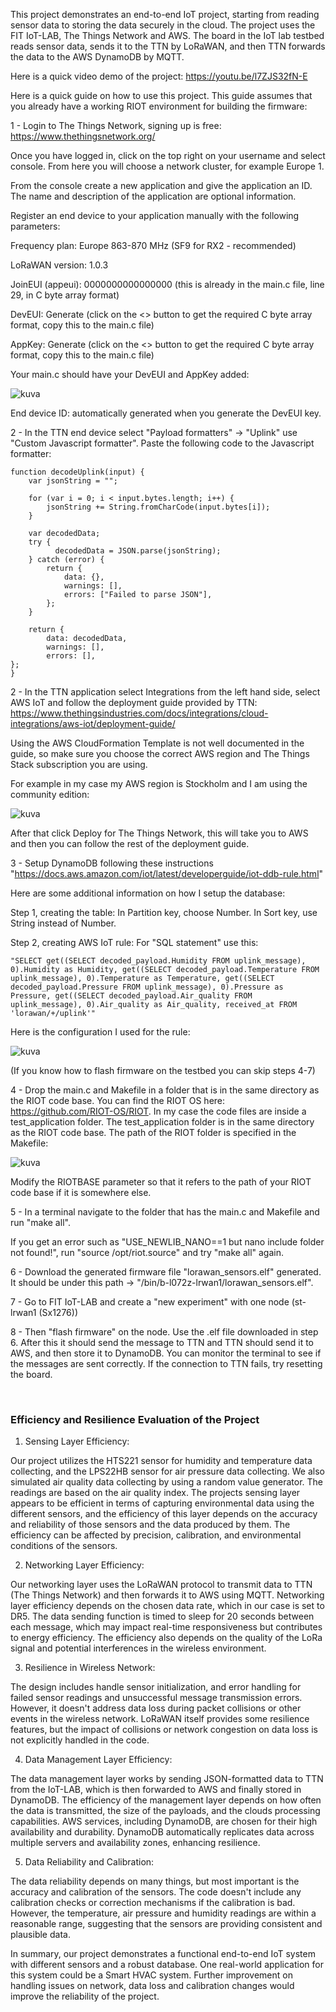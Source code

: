 This project demonstrates an end-to-end IoT project, starting from reading sensor data to storing the data securely in the cloud. The project uses the FIT IoT-LAB, The Things Network and AWS. The board in the IoT lab testbed reads sensor data, sends it to the TTN by LoRaWAN, and then TTN forwards the data to the AWS DynamoDB by MQTT.

Here is a quick video demo of the project: https://youtu.be/l7ZJS32fN-E

Here is a quick guide on how to use this project. This guide assumes that you already have a working RIOT environment for building the firmware:

1 - Login to The Things Network, signing up is free: https://www.thethingsnetwork.org/

Once you have logged in, click on the top right on your username and select console. From here you will choose a network cluster, for example Europe 1.

From the console create a new application and give the application an ID. The name and description of the application are optional information.

Register an end device to your application manually with the following parameters:

Frequency plan: Europe 863-870 MHz (SF9 for RX2 - recommended)

LoRaWAN version: 1.0.3

JoinEUI (appeui): 0000000000000000 (this is already in the main.c file, line 29, in C byte array format)

DevEUI: Generate (click on the <> button to get the required C byte array format, copy this to the main.c file)

AppKey: Generate (click on the <> button to get the required C byte array format, copy this to the main.c file)

Your main.c should have your DevEUI and AppKey added:

![kuva](https://github.com/LasseRapo/TTN-AWS-IoT-Project/assets/71126392/5f4a0bb2-fca9-4929-b6d4-df677dce048b)


End device ID: automatically generated when you generate the DevEUI key.

2 - In the TTN end device select "Payload formatters" -> "Uplink" use "Custom Javascript formatter". Paste the following code to the Javascript formatter:

	function decodeUplink(input) {
		var jsonString = "";

		for (var i = 0; i < input.bytes.length; i++) {
			jsonString += String.fromCharCode(input.bytes[i]);
		}

		var decodedData;
		try {
			  decodedData = JSON.parse(jsonString);
		} catch (error) {
			return {
				data: {},
				warnings: [],
				errors: ["Failed to parse JSON"],
			};
		}
		
		return {
			data: decodedData,
			warnings: [],
			errors: [],
	};
	}


2 - In the TTN application select Integrations from the left hand side, select AWS IoT and follow the deployment guide provided by TTN: https://www.thethingsindustries.com/docs/integrations/cloud-integrations/aws-iot/deployment-guide/

Using the AWS CloudFormation Template is not well documented in the guide, so make sure you choose the correct AWS region and The Things Stack subscription you are using.

For example in my case my AWS region is Stockholm and I am using the community edition:

![kuva](https://github.com/LasseRapo/TTN-AWS-IoT-Project/assets/71126392/6c71b5e6-18bb-4573-b76d-8e772760bc18)

After that click Deploy for The Things Network, this will take you to AWS and then you can follow the rest of the deployment guide.

3 - Setup DynamoDB following these instructions "https://docs.aws.amazon.com/iot/latest/developerguide/iot-ddb-rule.html"

Here are some additional information on how I setup the database:

Step 1, creating the table:
In Partition key, choose Number.
In Sort key, use String instead of Number.

Step 2, creating AWS IoT rule:
For "SQL statement" use this: 

	"SELECT get((SELECT decoded_payload.Humidity FROM uplink_message), 0).Humidity as Humidity, get((SELECT decoded_payload.Temperature FROM uplink_message), 0).Temperature as Temperature, get((SELECT decoded_payload.Pressure FROM uplink_message), 0).Pressure as Pressure, get((SELECT decoded_payload.Air_quality FROM uplink_message), 0).Air_quality as Air_quality, received_at FROM 'lorawan/+/uplink'"

Here is the configuration I used for the rule:

![kuva](https://github.com/LasseRapo/TTN-AWS-IoT-Project/assets/71126392/8888526f-19cc-430c-b366-cc6cec81e57b)

(If you know how to flash firmware on the testbed you can skip steps 4-7)

4 - Drop the main.c and Makefile in a folder that is in the same directory as the RIOT code base. You can find the RIOT OS here: https://github.com/RIOT-OS/RIOT.  In my case the code files are inside a test_application folder. The test_application folder is in the same directory as the RIOT code base. The path of the RIOT folder is specified in the Makefile:

![kuva](https://github.com/LasseRapo/TTN-AWS-IoT-Project/assets/71126392/2bc1e2ba-b653-4cb8-a22a-764aef295ecb)

Modify the RIOTBASE parameter so that it refers to the path of your RIOT code base if it is somewhere else.

5 - In a terminal navigate to the folder that has the main.c and Makefile and run "make all".

If you get an error such as "USE_NEWLIB_NANO==1 but nano include folder not found!", run "source /opt/riot.source" and try "make all" again.

6 - Download the generated firmware file "lorawan_sensors.elf" generated. It should be under this path -> "/bin/b-l072z-lrwan1/lorawan_sensors.elf".

7 - Go to FIT IoT-LAB and create a "new experiment" with one node (st-lrwan1 (Sx1276))

8 - Then "flash firmware" on the node. Use the .elf file downloaded in step 6. After this it should send the message to TTN and TTN should send it to AWS, and then store it to DynamoDB. You can monitor the terminal to see if the messages are sent correctly. If the connection to TTN fails, try resetting the board.

<br/>

### Efficiency and Resilience Evaluation of the Project

1. Sensing Layer Efficiency:

Our project utilizes the HTS221 sensor for humidity and temperature data collecting, and the LPS22HB sensor for air pressure data collecting.
We also simulated air quality data collecting by using a random value generator. The readings are based on the air quality index.
The projects sensing layer appears to be efficient in terms of capturing environmental data using the different sensors, and 
the efficiency of this layer depends on the accuracy and reliability of those sensors and the data produced by them.
The efficiency can be affected by precision, calibration, and environmental conditions of the sensors.

2. Networking Layer Efficiency: 

Our networking layer uses the LoRaWAN protocol to transmit data to TTN (The Things Network) and then forwards it to AWS using MQTT.
Networking layer efficiency depends on the chosen data rate, which in our case is set to DR5. The data sending function is timed to 
sleep for 20 seconds between each message, which may impact real-time responsiveness but contributes to energy efficiency. The efficiency also depends on the quality of the LoRa signal and potential interferences in the wireless environment.

3. Resilience in Wireless Network:

The design includes handle sensor initialization, and error handling for failed sensor readings and unsuccessful message transmission errors.
However, it doesn't address data loss during packet collisions or other events in the wireless network. LoRaWAN itself provides some resilience features, but the impact of collisions or network congestion on data loss is not explicitly handled in the code.

4. Data Management Layer Efficiency:

The data management layer works by sending JSON-formatted data to TTN from the IoT-LAB, which is then forwarded to AWS and finally stored in DynamoDB.
The efficiency of the management layer depends on how often the data is transmitted, the size of the payloads, and the clouds processing capabilities. AWS services, including DynamoDB, are chosen for their high availability and durability. DynamoDB automatically replicates data across multiple servers and availability zones, enhancing resilience.

5. Data Reliability and Calibration:

The data reliability depends on many things, but most important is the accuracy and calibration of the sensors. The code doesn't include any 
calibration checks or correction mechanisms if the calibration is bad. However, the temperature, air pressure and humidity readings are within a reasonable range, suggesting that the sensors are providing consistent and plausible data.

   
In summary, our project demonstrates a functional end-to-end IoT system with different sensors and a robust database. One real-world application for this system could be a Smart HVAC system. Further improvement on handling issues on network, data loss and calibration
changes would improve the reliability of the project.
